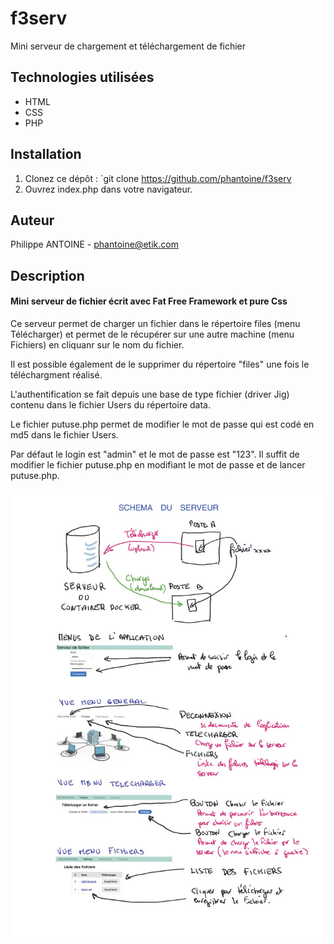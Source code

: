 # f3serv

Mini serveur de chargement et téléchargement de fichier

## Technologies utilisées

- HTML
- CSS
- PHP

## Installation

1. Clonez ce dépôt : `git clone https://github.com/phantoine/f3serv
2. Ouvrez index.php dans votre navigateur.

## Auteur

Philippe ANTOINE - phantoine@etik.com

## Description

#### Mini serveur de fichier écrit avec Fat Free Framework et pure Css

Ce serveur permet de charger un fichier dans le répertoire files (menu Télécharger) et permet de le récupérer sur une autre machine (menu Fichiers) en cliquanr sur le nom du fichier.

Il est possible également de le supprimer du répertoire "files" une fois le téléchargment réalisé.

L'authentification se fait depuis une base de type fichier (driver Jig) contenu dans le fichier Users du répertoire data.

Le fichier putuse.php permet de modifier le mot de passe qui est codé en md5 dans le fichier Users.

Par défaut le login est "admin" et le mot de passe est "123". Il suffit de modifier le fichier putuse.php en modifiant le mot de passe et de lancer putuse.php.

![Image](doc_serveur.jpg "image")
